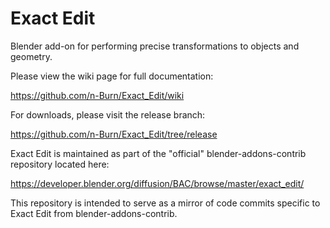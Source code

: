 # Exact Edit

Blender add-on for performing precise transformations to objects and geometry.

Please view the wiki page for full documentation:

https://github.com/n-Burn/Exact_Edit/wiki

For downloads, please visit the release branch:

https://github.com/n-Burn/Exact_Edit/tree/release

Exact Edit is maintained as part of the "official" blender-addons-contrib repository located here:

https://developer.blender.org/diffusion/BAC/browse/master/exact_edit/

This repository is intended to serve as a mirror of code commits specific to Exact Edit from blender-addons-contrib.
